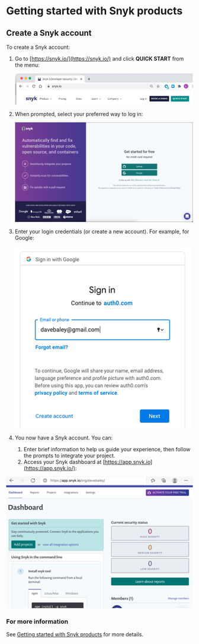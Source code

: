 # Getting started with Snyk products

## Create a Snyk account

To create a Snyk account:

1. Go to [https://snyk.io/](https://snyk.io/) and click **QUICK START** from the menu:  


   ![](../../.gitbook/assets/login0.png)

2. When prompted, select your preferred way to log in:  


   ![](../../.gitbook/assets/screen-shot-2021-08-18-at-12.36.59-pm.png)  

3. Enter your login credentials \(or create a new account\). For example, for Google:  


   ![](../../.gitbook/assets/login2.png)  

4. You now have a Snyk account. You can:
   1. Enter brief information to help us guide your experience, then follow the prompts to integrate your project.
   2. Access your Snyk dashboard at [https://app.snyk.io](https://app.snyk.io/):

![](../../.gitbook/assets/login6.png)

### For more information

See [Getting started with Snyk products](https://support.snyk.io/hc/en-us/sections/360004349758-Getting-started-with-Snyk-products) for more details.

